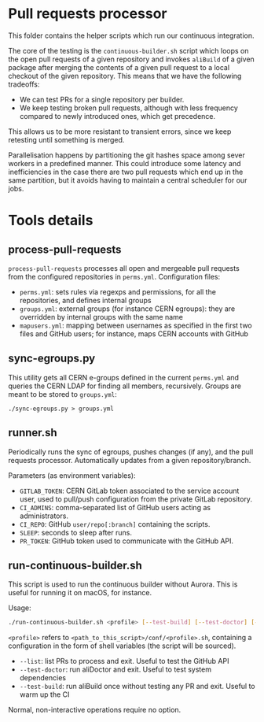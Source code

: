 Pull requests processor
=======================

This folder contains the helper scripts which run our continuous integration.

The core of the testing is the `continuous-builder.sh` script which loops on
the open pull requests of a given repository and invokes `aliBuild` of a given
package after merging the contents of a given pull request to a local checkout
of the given repository. This means that we have the following tradeoffs:

* We can test PRs for a single repository per builder.
* We keep testing broken pull requests, although with less frequency compared to 
  newly introduced ones, which get precedence.

This allows us to be more resistant to transient errors, since we keep retesting until
something is merged.

Parallelisation happens by partitioning the git hashes space among sever workers in a predefined manner.
This could introduce some latency and inefficiencies in the case there are two pull requests
which end up in the same partition, but it avoids having to maintain a central scheduler for our jobs.

Tools details
=============


process-pull-requests
---------------------

`process-pull-requests` processes all open and mergeable pull requests from the
configured repositories in `perms.yml`. Configuration files:

* `perms.yml`: sets rules via regexps and permissions, for all the repositories,
  and defines internal groups
* `groups.yml`: external groups (for instance CERN egroups): they are overridden
  by internal groups with the same name
* `mapusers.yml`: mapping between usernames as specified in the first two files
  and GitHub users; for instance, maps CERN accounts with GitHub


sync-egroups.py
---------------

This utility gets all CERN e-groups defined in the current `perms.yml` and
queries the CERN LDAP for finding all members, recursively. Groups are meant to
be stored to `groups.yml`:

    ./sync-egroups.py > groups.yml


runner.sh
---------
Periodically runs the sync of egroups, pushes changes (if any), and the pull
requests processor. Automatically updates from a given repository/branch.

Parameters (as environment variables):

* `GITLAB_TOKEN`: CERN GitLab token associated to the service account user, used
  to pull/push configuration from the private GitLab repository.
* `CI_ADMINS`: comma-separated list of GitHub users acting as administrators.
* `CI_REPO`: GitHub `user/repo[:branch]` containing the scripts.
* `SLEEP`: seconds to sleep after runs.
* `PR_TOKEN`: GitHub token used to communicate with the GitHub API.


run-continuous-builder.sh
-------------------------
This script is used to run the continuous builder without Aurora. This is useful for running it on
macOS, for instance.

Usage:

```bash
./run-continuous-builder.sh <profile> [--test-build] [--test-doctor] [--list]
```

`<profile>` refers to `<path_to_this_script>/conf/<profile>.sh`, containing a configuration in the
form of shell variables (the script will be sourced).

* `--list`: list PRs to process and exit. Useful to test the GitHub API
* `--test-doctor`: run aliDoctor and exit. Useful to test system dependencies
* `--test-build`: run aliBuild once without testing any PR and exit. Useful to warm up the CI

Normal, non-interactive operations require no option.
